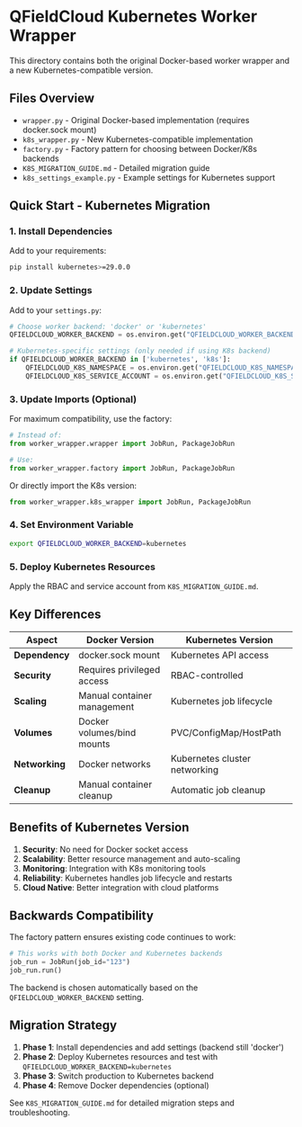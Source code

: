 # QFieldCloud Kubernetes Worker Wrapper

This directory contains both the original Docker-based worker wrapper and a new Kubernetes-compatible version.

## Files Overview

- `wrapper.py` - Original Docker-based implementation (requires docker.sock mount)
- `k8s_wrapper.py` - New Kubernetes-compatible implementation
- `factory.py` - Factory pattern for choosing between Docker/K8s backends
- `K8S_MIGRATION_GUIDE.md` - Detailed migration guide
- `k8s_settings_example.py` - Example settings for Kubernetes support

## Quick Start - Kubernetes Migration

### 1. Install Dependencies

Add to your requirements:

```bash
pip install kubernetes>=29.0.0
```

### 2. Update Settings

Add to your `settings.py`:

```python
# Choose worker backend: 'docker' or 'kubernetes'
QFIELDCLOUD_WORKER_BACKEND = os.environ.get("QFIELDCLOUD_WORKER_BACKEND", "docker")

# Kubernetes-specific settings (only needed if using K8s backend)
if QFIELDCLOUD_WORKER_BACKEND in ['kubernetes', 'k8s']:
    QFIELDCLOUD_K8S_NAMESPACE = os.environ.get("QFIELDCLOUD_K8S_NAMESPACE", "default")
    QFIELDCLOUD_K8S_SERVICE_ACCOUNT = os.environ.get("QFIELDCLOUD_K8S_SERVICE_ACCOUNT", "qfieldcloud-worker")
```

### 3. Update Imports (Optional)

For maximum compatibility, use the factory:

```python
# Instead of:
from worker_wrapper.wrapper import JobRun, PackageJobRun

# Use:
from worker_wrapper.factory import JobRun, PackageJobRun
```

Or directly import the K8s version:

```python
from worker_wrapper.k8s_wrapper import JobRun, PackageJobRun
```

### 4. Set Environment Variable

```bash
export QFIELDCLOUD_WORKER_BACKEND=kubernetes
```

### 5. Deploy Kubernetes Resources

Apply the RBAC and service account from `K8S_MIGRATION_GUIDE.md`.

## Key Differences

| Aspect | Docker Version | Kubernetes Version |
|--------|---------------|-------------------|
| **Dependency** | docker.sock mount | Kubernetes API access |
| **Security** | Requires privileged access | RBAC-controlled |
| **Scaling** | Manual container management | Kubernetes job lifecycle |
| **Volumes** | Docker volumes/bind mounts | PVC/ConfigMap/HostPath |
| **Networking** | Docker networks | Kubernetes cluster networking |
| **Cleanup** | Manual container cleanup | Automatic job cleanup |

## Benefits of Kubernetes Version

1. **Security**: No need for Docker socket access
2. **Scalability**: Better resource management and auto-scaling
3. **Monitoring**: Integration with K8s monitoring tools
4. **Reliability**: Kubernetes handles job lifecycle and restarts
5. **Cloud Native**: Better integration with cloud platforms

## Backwards Compatibility

The factory pattern ensures existing code continues to work:

```python
# This works with both Docker and Kubernetes backends
job_run = JobRun(job_id="123")
job_run.run()
```

The backend is chosen automatically based on the `QFIELDCLOUD_WORKER_BACKEND` setting.

## Migration Strategy

1. **Phase 1**: Install dependencies and add settings (backend still 'docker')
2. **Phase 2**: Deploy Kubernetes resources and test with `QFIELDCLOUD_WORKER_BACKEND=kubernetes`
3. **Phase 3**: Switch production to Kubernetes backend
4. **Phase 4**: Remove Docker dependencies (optional)

See `K8S_MIGRATION_GUIDE.md` for detailed migration steps and troubleshooting.
